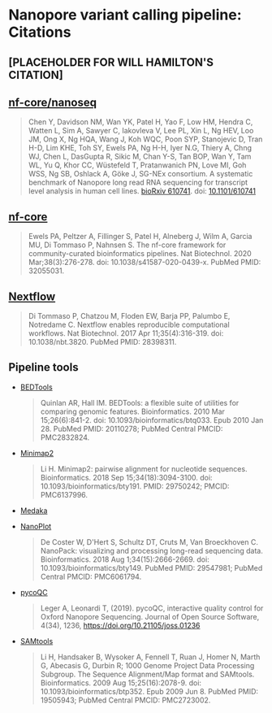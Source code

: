 # Nanopore variant calling pipeline: Citations

## [PLACEHOLDER FOR WILL HAMILTON'S CITATION]

## [nf-core/nanoseq](https://github.com/nf-core/nanoseq/)

> Chen Y, Davidson NM, Wan YK, Patel H, Yao F, Low HM, Hendra C, Watten L, Sim A, Sawyer C, Iakovleva V, Lee PL, Xin L, Ng HEV, Loo JM, Ong X, Ng HQA, Wang J, Koh WQC, Poon SYP, Stanojevic D, Tran H-D, Lim KHE, Toh SY, Ewels PA, Ng H-H, Iyer N.G, Thiery A, Chng WJ, Chen L, DasGupta R, Sikic M, Chan Y-S, Tan BOP, Wan Y, Tam WL, Yu Q, Khor CC, Wüstefeld T, Pratanwanich PN, Love MI, Goh WSS, Ng SB, Oshlack A, Göke J, SG-NEx consortium. A systematic benchmark of Nanopore long read RNA sequencing for transcript level analysis in human cell lines. [bioRxiv 610741](https://www.biorxiv.org/content/10.1101/2021.04.21.440736v1). doi: [10.1101/610741](https://doi.org/10.1101/2021.04.21.440736)

## [nf-core](https://www.ncbi.nlm.nih.gov/pubmed/32055031/)

> Ewels PA, Peltzer A, Fillinger S, Patel H, Alneberg J, Wilm A, Garcia MU, Di Tommaso P, Nahnsen S. The nf-core framework for community-curated bioinformatics pipelines. Nat Biotechnol. 2020 Mar;38(3):276-278. doi: 10.1038/s41587-020-0439-x. PubMed PMID: 32055031.

## [Nextflow](https://www.ncbi.nlm.nih.gov/pubmed/28398311/)

> Di Tommaso P, Chatzou M, Floden EW, Barja PP, Palumbo E, Notredame C. Nextflow enables reproducible computational workflows. Nat Biotechnol. 2017 Apr 11;35(4):316-319. doi: 10.1038/nbt.3820. PubMed PMID: 28398311.

## Pipeline tools

- [BEDTools](https://www.ncbi.nlm.nih.gov/pubmed/20110278/)

  > Quinlan AR, Hall IM. BEDTools: a flexible suite of utilities for comparing genomic features. Bioinformatics. 2010 Mar 15;26(6):841-2. doi: 10.1093/bioinformatics/btq033. Epub 2010 Jan 28. PubMed PMID: 20110278; PubMed Central PMCID: PMC2832824.

- [Minimap2](https://pubmed.ncbi.nlm.nih.gov/29750242/)

  > Li H. Minimap2: pairwise alignment for nucleotide sequences. Bioinformatics. 2018 Sep 15;34(18):3094-3100. doi: 10.1093/bioinformatics/bty191. PMID: 29750242; PMCID: PMC6137996.

- [Medaka](https://github.com/nanoporetech/medaka)

- [NanoPlot](https://pubmed.ncbi.nlm.nih.gov/29547981/)

  > De Coster W, D'Hert S, Schultz DT, Cruts M, Van Broeckhoven C. NanoPack: visualizing and processing long-read sequencing data. Bioinformatics. 2018 Aug 1;34(15):2666-2669. doi: 10.1093/bioinformatics/bty149. PubMed PMID: 29547981; PubMed Central PMCID: PMC6061794.

- [pycoQC](https://doi.org/10.21105/joss.01236)

  > Leger A, Leonardi T, (2019). pycoQC, interactive quality control for Oxford Nanopore Sequencing. Journal of Open Source Software, 4(34), 1236, https://doi.org/10.21105/joss.01236

- [SAMtools](https://www.ncbi.nlm.nih.gov/pubmed/19505943/)

  > Li H, Handsaker B, Wysoker A, Fennell T, Ruan J, Homer N, Marth G, Abecasis G, Durbin R; 1000 Genome Project Data Processing Subgroup. The Sequence Alignment/Map format and SAMtools. Bioinformatics. 2009 Aug 15;25(16):2078-9. doi: 10.1093/bioinformatics/btp352. Epub 2009 Jun 8. PubMed PMID: 19505943; PubMed Central PMCID: PMC2723002.

